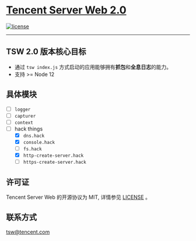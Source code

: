 # [Tencent Server Web 2.0](https://tswjs.org)


[![license](https://img.shields.io/github/license/mashape/apistatus.svg)](https://github.com/Tencent/TSW/blob/master/LICENSE)

---

## TSW 2.0 版本核心目标

- 通过 `tsw index.js` 方式启动的应用能够拥有**抓包**和**全息日志**的能力。
- 支持 >= Node 12

## 具体模块

- [ ] `logger`
- [ ] `capturer`
- [ ] `context`
- [ ] hack things
  - [x] `dns.hack`
  - [x] `console.hack`
  - [ ] `fs.hack`
  - [x] `http-create-server.hack`
  - [ ] `https-create-server.hack`

## 许可证

Tencent Server Web 的开源协议为 MIT, 详情参见 [LICENSE](https://github.com/Tencent/TSW/blob/master/LICENSE) 。

## 联系方式

tsw@tencent.com
